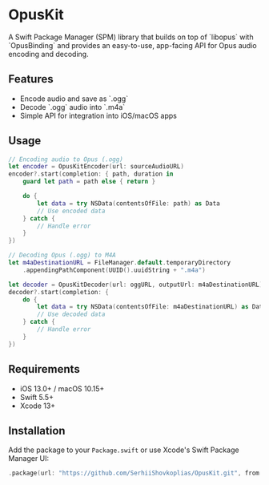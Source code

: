# OpusKit

A Swift Package Manager (SPM) library that builds on top of \`libopus\` with \`OpusBinding\` and provides an easy-to-use, app-facing API for Opus audio encoding and decoding.

## Features

- Encode audio and save as \`.ogg\`
- Decode \`.ogg\` audio into \`.m4a\`
- Simple API for integration into iOS/macOS apps

## Usage

```swift
// Encoding audio to Opus (.ogg)
let encoder = OpusKitEncoder(url: sourceAudioURL)
encoder?.start(completion: { path, duration in
    guard let path = path else { return }

    do {
        let data = try NSData(contentsOfFile: path) as Data
        // Use encoded data
    } catch {
        // Handle error
    }
})

// Decoding Opus (.ogg) to M4A
let m4aDestinationURL = FileManager.default.temporaryDirectory
    .appendingPathComponent(UUID().uuidString + ".m4a")

let decoder = OpusKitDecoder(url: oggURL, outputUrl: m4aDestinationURL)
decoder?.start(completion: {
    do {
        let data = try NSData(contentsOfFile: m4aDestinationURL) as Data
        // Use decoded data
    } catch {
        // Handle error
    }
})
```

## Requirements

- iOS 13.0+ / macOS 10.15+
- Swift 5.5+
- Xcode 13+

## Installation

Add the package to your `Package.swift` or use Xcode's Swift Package Manager UI:

```swift
.package(url: "https://github.com/SerhiiShovkoplias/OpusKit.git", from: "1.0.17")
```
